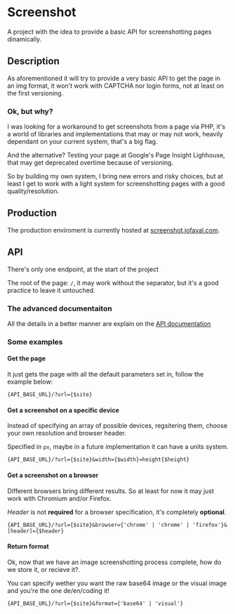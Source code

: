 # Screenshot #
A project with the idea to provide a basic API for screenshotting pages dinamically.

## Description
As aforementioned it will try to provide a very basic API to get the page in an img format, it won't work with CAPTCHA nor login forms, not at least on the first versioning.

### Ok, but why?
I was looking for a workaround to get screenshots from a page via PHP, it's a world of libraries and implementations that may or may not work, heavily dependant on your current system, that's a big flag.

And the alternative? Testing your page at Google's Page Insight Lighhouse, that may get deprecated overtime because of versioning.

So by building my own system, I bring new errors and risky choices, but at least I get to work with a light system for screenshotting pages with a good quality/resolution.

## Production
The production enviroment is currently hosted at [screenshot.jofaval.com](https://screenshot.jofaval.com).

## API
There's only one endpoint, at the start of the project

The root of the page: `/`, it may work without the separator, but it's a good practice to leave it untouched.

### The advanced documentaiton
All the details in a better manner are explain on the [API documentation](./docs/en/Api.md)

### Some examples

#### Get the page
It just gets the page with all the default parameters set in, follow the example below:

`{API_BASE_URL}/?url={$site}`

#### Get a screenshot on a specific device
Instead of specifying an array of possible devices, regsitering them, choose your own resolution and browser header.

Specified in `px`, maybe in a future implementation it can have a units system.

`{API_BASE_URL}/?url={$site}&width={$width}=height{$height}`

#### Get a screenshot on a browser
Different browsers bring different results. So at least for now it may just work with Chromium and/or Firefox.

*Header* is not **required** for a browser specification, it's completely **optional**.

`{API_BASE_URL}/?url={$site}&browser={'chrome' | 'chrome' | 'firefox'}&[header]={$header}`

#### Return format
Ok, now that we have an image screenshotting process complete, how do we store it, or recieve it?.

You can specify wether you want the raw base64 image or the visual image and you're the one de/en/coding it!

`{API_BASE_URL}/?url={$site}&format={'base64' | 'visual'}`